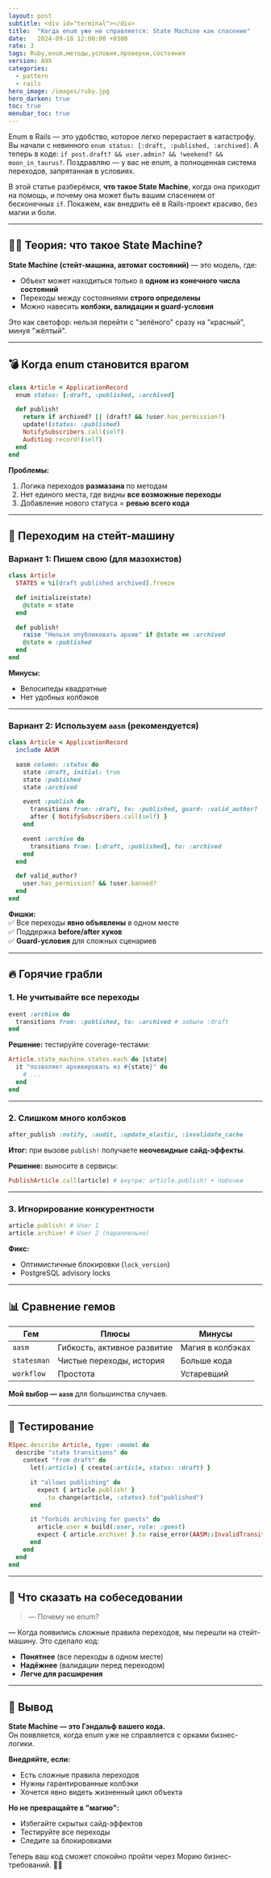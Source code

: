 ```yaml
---
layout: post
subtitle: <div id="terminal"></div>
title:  "Когда enum уже не справляется: State Machine как спасение"
date:   2024-09-18 12:00:00 +0300
rate: 3
tags: Ruby,enum,методы,условия,проверки,состояния
version: A9X
categories:
  - pattern
  - rails
hero_image: /images/ruby.jpg
hero_darken: true
toc: true
menubar_toc: true
---
```


Enum в Rails — это удобство, которое легко перерастает в катастрофу.
Вы начали с невинного `enum status: [:draft, :published, :archived]`.
А теперь в коде: `if post.draft? && user.admin? && !weekend? && moon_in_taurus?`.
Поздравляю — у вас не enum, а полноценная система переходов, запрятанная в условиях.

В этой статье разберёмся, **что такое State Machine**, когда она приходит на помощь, и почему она может быть вашим спасением от бесконечных `if`. Покажем, как внедрить её в Rails-проект красиво, без магии и боли.

---

## 🧙‍♂️ Теория: что такое State Machine?

**State Machine (стейт-машина, автомат состояний)** — это модель, где:  
- Объект может находиться только в **одном из конечного числа состояний**  
- Переходы между состояниями **строго определены**  
- Можно навесить **колбэки, валидации и guard-условия**  

Это как светофор: нельзя перейти с "зелёного" сразу на "красный", минуя "жёлтый".

---

## 💣 Когда enum становится врагом

```ruby
class Article < ApplicationRecord
  enum status: [:draft, :published, :archived]

  def publish!
    return if archived? || (draft? && !user.has_permission?)
    update!(status: :published)
    NotifySubscribers.call(self)
    AuditLog.record!(self)
  end
end
```

**Проблемы:**  
1. Логика переходов **размазана** по методам  
2. Нет единого места, где видны **все возможные переходы**  
3. Добавление нового статуса = **ревью всего кода**  

---

## 🚀 Переходим на стейт-машину

### Вариант 1: Пишем свою (для мазохистов)

```ruby
class Article
  STATES = %i[draft published archived].freeze

  def initialize(state)
    @state = state
  end

  def publish!
    raise "Нельзя опубликовать архив" if @state == :archived
    @state = :published
  end
end
```

**Минусы:**  
- Велосипеды квадратные  
- Нет удобных колбэков  

---

### Вариант 2: Используем `aasm` (рекомендуется)

```ruby
class Article < ApplicationRecord
  include AASM

  aasm column: :status do
    state :draft, initial: true
    state :published
    state :archived

    event :publish do
      transitions from: :draft, to: :published, guard: :valid_author?
      after { NotifySubscribers.call(self) }
    end

    event :archive do
      transitions from: [:draft, :published], to: :archived
    end
  end

  def valid_author?
    user.has_permission? && !user.banned?
  end
end
```

**Фишки:**  
✅ Все переходы **явно объявлены** в одном месте  
✅ Поддержка **before/after хуков**  
✅ **Guard-условия** для сложных сценариев  

---

## 🔥 Горячие грабли

### 1. Не учитывайте все переходы

```ruby
event :archive do
  transitions from: :published, to: :archived # забыли :draft
end
```

**Решение:** тестируйте coverage-тестами:

```ruby
Article.state_machine.states.each do |state|
  it "позволяет архивировать из #{state}" do
    # ...
  end
end
```

---

### 2. Слишком много колбэков

```ruby
after_publish :notify, :audit, :update_elastic, :invalidate_cache
```

**Итог:** при вызове `publish!` получаете **неочевидные сайд-эффекты**.  

**Решение:** выносите в сервисы:

```ruby
PublishArticle.call(article) # внутри: article.publish! + побочки
```

---

### 3. Игнорирование конкурентности

```ruby
article.publish! # User 1
article.archive! # User 2 (параллельно)
```

**Фикс:**  
- Оптимистичные блокировки (`lock_version`)  
- PostgreSQL advisory locks  

---

## 📊 Сравнение гемов

| Гем          | Плюсы                          | Минусы                   |
|--------------|-------------------------------|--------------------------|
| `aasm`       | Гибкость, активное развитие   | Магия в колбэках         |
| `statesman`  | Чистые переходы, история      | Больше кода              |
| `workflow`   | Простота                      | Устаревший               |

**Мой выбор — `aasm`** для большинства случаев.

---

## 🧪 Тестирование

```ruby
RSpec.describe Article, type: :model do
  describe "state transitions" do
    context "from draft" do
      let(:article) { create(:article, status: :draft) }

      it "allows publishing" do
        expect { article.publish! }
          .to change(article, :status).to("published")
      end

      it "forbids archiving for guests" do
        article.user = build(:user, role: :guest)
        expect { article.archive! }.to raise_error(AASM::InvalidTransition)
      end
    end
  end
end
```

---

## 🎤 Что сказать на собеседовании

> — Почему не enum?  

— Когда появились сложные правила переходов, мы перешли на стейт-машину. Это сделало код:  
- **Понятнее** (все переходы в одном месте)  
- **Надёжнее** (валидации перед переходом)  
- **Легче для расширения**  

---

## 🧾 Вывод

**State Machine — это Гэндальф вашего кода.**  
Он появляется, когда enum уже не справляется с орками бизнес-логики.  

**Внедряйте, если:**  
- Есть сложные правила переходов  
- Нужны гарантированные колбэки  
- Хочется явно видеть жизненный цикл объекта  

**Но не превращайте в "магию":**  
- Избегайте скрытых сайд-эффектов  
- Тестируйте все переходы  
- Следите за блокировками  

Теперь ваш код сможет спокойно пройти через Морию бизнес-требований. 🧙‍♂️

